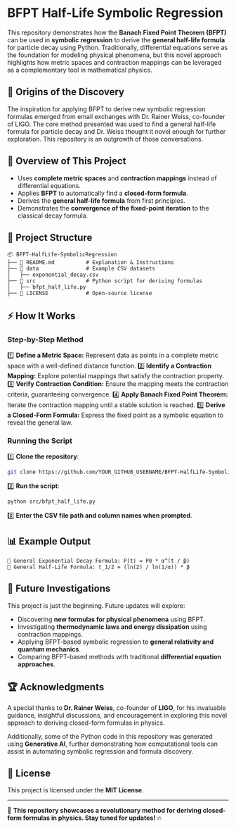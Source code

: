 # BFPT Half-Life Symbolic Regression

This repository demonstrates how the **Banach Fixed Point Theorem (BFPT)** can be used in **symbolic regression** to derive the **general half-life formula** for particle decay using Python. Traditionally, differential equations serve as the foundation for modeling physical phenomena, but this novel approach highlights how metric spaces and contraction mappings can be leveraged as a complementary tool in mathematical physics.

## 🔹 Origins of the Discovery
The inspiration for applying BFPT to derive new symbolic regression formulas emerged from email exchanges with Dr. Rainer Weiss, co-founder of LIGO. The core method presented was used to find a general half-life formula for particle decay and Dr. Weiss thought it novel enough for further exploration. This repository is an outgrowth of those conversations.

## 🔹 Overview of This Project
- Uses **complete metric spaces** and **contraction mappings** instead of differential equations.
- Applies **BFPT** to automatically find a **closed-form formula**.
- Derives the **general half-life formula** from first principles.
- Demonstrates the **convergence of the fixed-point iteration** to the classical decay formula.

## 📂 Project Structure
```
📦 BFPT-HalfLife-SymbolicRegression
├── 📄 README.md          # Explanation & Instructions
├── 📂 data               # Example CSV datasets
│   ├── exponential_decay.csv
├── 📂 src                # Python script for deriving formulas
│   ├── bfpt_half_life.py
├── 📄 LICENSE            # Open-source license
```

## ⚡ How It Works
### **Step-by-Step Method**
1️⃣ **Define a Metric Space:** Represent data as points in a complete metric space with a well-defined distance function.
2️⃣ **Identify a Contraction Mapping:** Explore potential mappings that satisfy the contraction property.
3️⃣ **Verify Contraction Condition:** Ensure the mapping meets the contraction criteria, guaranteeing convergence.
4️⃣ **Apply Banach Fixed Point Theorem:** Iterate the contraction mapping until a stable solution is reached.
5️⃣ **Derive a Closed-Form Formula:** Express the fixed point as a symbolic equation to reveal the general law.

### **Running the Script**
1️⃣ **Clone the repository**:
```sh
git clone https://github.com/YOUR_GITHUB_USERNAME/BFPT-HalfLife-SymbolicRegression.git
```
2️⃣ **Run the script**:
```sh
python src/bfpt_half_life.py
```
3️⃣ **Enter the CSV file path and column names when prompted**.

## 📊 Example Output
```
📌 General Exponential Decay Formula: P(t) = P0 * α^(t / β)
📌 General Half-Life Formula: t_1/2 = (ln(2) / ln(1/α)) * β
```

## 🔭 Future Investigations
This project is just the beginning. Future updates will explore:
- Discovering **new formulas for physical phenomena** using BFPT.
- Investigating **thermodynamic laws and energy dissipation** using contraction mappings.
- Applying BFPT-based symbolic regression to **general relativity and quantum mechanics**.
- Comparing BFPT-based methods with traditional **differential equation approaches**.

## 🏆 Acknowledgments
A special thanks to **Dr. Rainer Weiss**, co-founder of **LIGO**, for his invaluable guidance, insightful discussions, and encouragement in exploring this novel approach to deriving closed-form formulas in physics.

Additionally, some of the Python code in this repository was generated using **Generative AI**, further demonstrating how computational tools can assist in automating symbolic regression and formula discovery.

## 📝 License
This project is licensed under the **MIT License**.

---
🚀 **This repository showcases a revolutionary method for deriving closed-form formulas in physics. Stay tuned for updates!** 🔥

